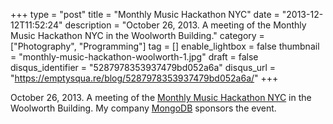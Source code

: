 +++
type = "post"
title = "Monthly Music Hackathon NYC"
date = "2013-12-12T11:52:24"
description = "October 26, 2013. A meeting of the Monthly Music Hackathon NYC in the Woolworth Building."
category = ["Photography", "Programming"]
tag = []
enable_lightbox = false
thumbnail = "monthly-music-hackathon-woolworth-1.jpg"
draft = false
disqus_identifier = "5287978353937479bd052a6a"
disqus_url = "https://emptysqua.re/blog/5287978353937479bd052a6a/"
+++

<p>October 26, 2013. A meeting of the <a href="http://monthlymusichackathon.org/">Monthly Music Hackathon NYC</a> in the Woolworth Building. My company <a href="http://www.mongodb.com/">MongoDB</a> sponsors the event.</p>
